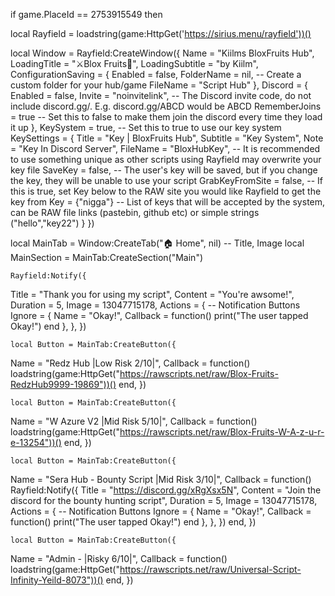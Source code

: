 if game.PlaceId == 2753915549 then

local Rayfield = loadstring(game:HttpGet('https://sirius.menu/rayfield'))()

local Window = Rayfield:CreateWindow({
   Name = "Kiilms BloxFruits Hub",
   LoadingTitle = "⚔️Blox Fruits🍎",
   LoadingSubtitle = "by Kiilm",
   ConfigurationSaving = {
      Enabled = false,
      FolderName = nil, -- Create a custom folder for your hub/game
      FileName = "Script Hub"
   },
   Discord = {
      Enabled = false,
      Invite = "noinvitelink", -- The Discord invite code, do not include discord.gg/. E.g. discord.gg/ABCD would be ABCD
      RememberJoins = true -- Set this to false to make them join the discord every time they load it up
   },
   KeySystem = true, -- Set this to true to use our key system
   KeySettings = {
      Title = "Key | BloxFruits Hub",
      Subtitle = "Key System",
      Note = "Key In Discord Server",
      FileName = "BloxHubKey", -- It is recommended to use something unique as other scripts using Rayfield may overwrite your key file
      SaveKey = false, -- The user's key will be saved, but if you change the key, they will be unable to use your script
      GrabKeyFromSite = false, -- If this is true, set Key below to the RAW site you would like Rayfield to get the key from
      Key = {"nigga"} -- List of keys that will be accepted by the system, can be RAW file links (pastebin, github etc) or simple strings ("hello","key22")
   }
})

local MainTab = Window:CreateTab("🏠 Home", nil) -- Title, Image
local MainSection = MainTab:CreateSection("Main")

    Rayfield:Notify({
   Title = "Thank you for using my script",
   Content = "You're awsome!",
   Duration = 5,
   Image = 13047715178,
   Actions = { -- Notification Buttons
      Ignore = {
         Name = "Okay!",
         Callback = function()
         print("The user tapped Okay!")
      end
   },
},
})

    local Button = MainTab:CreateButton({
   Name = "Redz Hub |Low Risk 2/10|",
   Callback = function()
   loadstring(game:HttpGet("https://rawscripts.net/raw/Blox-Fruits-RedzHub9999-19869"))()
   end,
})

    local Button = MainTab:CreateButton({
   Name = "W Azure V2 |Mid Risk 5/10|",
   Callback = function()
   loadstring(game:HttpGet("https://rawscripts.net/raw/Blox-Fruits-W-A-z-u-r-e-13254"))()
   end,
})

    local Button = MainTab:CreateButton({
   Name = "Sera Hub - Bounty Script |Mid Risk 3/10|",
   Callback = function()
   Rayfield:Notify({
   Title = "https://discord.gg/xRgXsx5N",
   Content = "Join the discord for the bounty hunting script",
   Duration = 5,
   Image = 13047715178,
   Actions = { -- Notification Buttons
      Ignore = {
         Name = "Okay!",
         Callback = function()
         print("The user tapped Okay!")
      end
   },
},
})
   end,
})

    local Button = MainTab:CreateButton({
   Name = "Admin - |Risky 6/10|",
   Callback = function()
   loadstring(game:HttpGet("https://rawscripts.net/raw/Universal-Script-Infinity-Yeild-8073"))()
   end,
})
